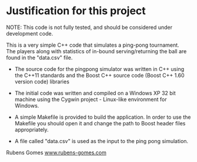 # Justification for this project

NOTE: This code is not fully tested, and should be considered under development code.

This is a very simple C++ code that simulates a ping-pong tournament.  
The players along with statistics of in-bound serving/returning the ball
are found in the "data.csv" file.

*  The source code for the pingpong simulator was written in C++ using
   the C++11 standards and the Boost C++ source code (Boost C++ 1.60 
   version code) libraries
  
*  The initial code was written and compiled on a Windows XP 32 bit 
   machine using the Cygwin project - Linux-like environment for Windows.

*  A simple Makefile is provided to build the application.  In order to
   use the Makefile you should open it and change the path to Boost 
   header files appropriately. 

*  A file called "data.csv" is used as the input to the ping pong
   simulation.


Rubens Gomes
www.rubens-gomes.com
